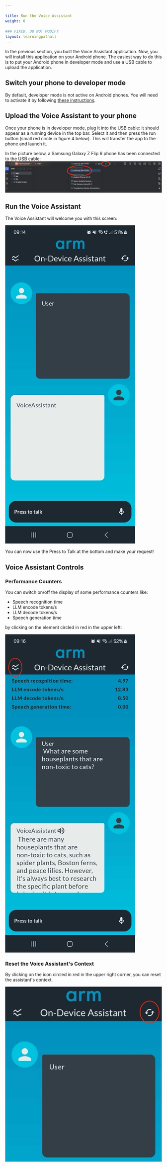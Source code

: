 ```yaml
---

title: Run the Voice Assistant
weight: 6

### FIXED, DO NOT MODIFY
layout: learningpathall
---
```


In the previous section, you built the Voice Assistant application. Now, you will install this application on your Android phone. The easiest way to do this is to put your Android phone in developer mode and use a USB cable to upload the application.

## Switch your phone to developer mode

By default, developer mode is not active on Android phones. You will need to activate it by following [these instructions](https://developer.android.com/studio/debug/dev-options).

## Upload the Voice Assistant to your phone

Once your phone is in developer mode, plug it into the USB cable: it should appear as a running device in the top bar. Select it and then press the run button (small red circle in figure 4 below). This will transfer the app to the phone and launch it.

In the picture below, a Samsung Galaxy Z Flip 6 phone has been connected to the USB cable:
![example image alt-text#center](upload.png "Figure 5: Upload the Voice App")

## Run the Voice Assistant

The Voice Assistant will welcome you with this screen:

![example image alt-text#center](voice_assistant_view1.jpg "Figure 6: Welcome Screen")

You can now use the Press to Talk at the bottom and make your request!

## Voice Assistant Controls

### Performance Counters

You can switch on/off the display of some performance counters like:
- Speech recognition time
- LLM encode tokens/s
- LLM decode tokens/s
- Speech generation time

by clicking on the element circled in red in the upper left:

![example image alt-text#center](voice_assistant_view2.jpg "Figure 7: Performance Counters")

### Reset the Voice Assistant's Context

By clicking on the icon circled in red in the upper right corner, you can reset the assistant's context.

![example image alt-text#center](voice_assistant_view3.jpg "Figure 8: Reset the Voice Assistant's Context")
